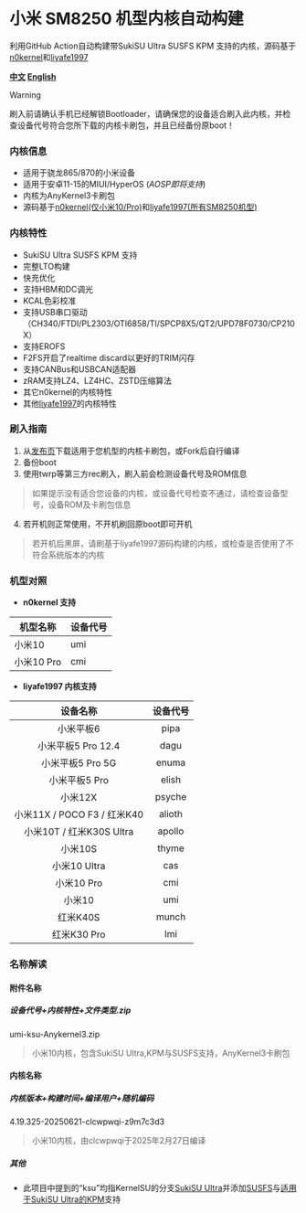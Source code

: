 # 小米 SM8250 机型内核自动构建
利用GitHub Action自动构建带SukiSU Ultra SUSFS KPM 支持的内核，源码基于[n0kernel](https://github.com/jhchong94/kernel_xiaomi_sm8250_n0kernel)和[liyafe1997](https://github.com/liyafe1997/kernel_xiaomi_sm8250_mod)

**[中文](README.md) [English](README_EN.md)**

> [!WARNING]
>刷入前请确认手机已经解锁Bootloader，请确保您的设备适合刷入此内核，并检查设备代号符合您所下载的内核卡刷包，并且已经备份原boot！

### 内核信息
- 适用于骁龙865/870的小米设备
- 适用于安卓11-15的MIUI/HyperOS (*AOSP即将支持*)
- 内核为AnyKernel3卡刷包
- 源码基于[n0kernel(仅小米10/Pro)](https://github.com/jhchong94/kernel_xiaomi_sm8250_n0kernel)和[liyafe1997(所有SM8250机型)](https://github.com/liyafe1997/kernel_xiaomi_sm8250_mod)

### 内核特性
- SukiSU Ultra SUSFS KPM 支持
- 完整LTO构建
- 快充优化
- 支持HBM和DC调光
- KCAL色彩校准
- 支持USB串口驱动（CH340/FTDI/PL2303/OTI6858/TI/SPCP8X5/QT2/UPD78F0730/CP210X）
- 支持EROFS
- F2FS开启了realtime discard以更好的TRIM闪存
- 支持CANBus和USBCAN适配器
- zRAM支持LZ4、LZ4HC、ZSTD压缩算法
- 其它n0kernel的内核特性
- 其他[liyafe1997](https://github.com/liyafe1997/kernel_xiaomi_sm8250_mod)的内核特性

### 刷入指南
1. 从[发布页](https://github.com/clcwpwqi/xiaomi_sm8250_kernel/releases)下载适用于您机型的内核卡刷包，或Fork后自行编译
2. 备份boot
3. 使用twrp等第三方rec刷入，刷入前会检测设备代号及ROM信息
> 如果提示没有适合您设备的内核，或设备代号检查不通过，请检查设备型号，设备ROM及卡刷包信息
4. 若开机则正常使用，不开机刷回原boot即可开机
> 若开机后黑屏，请刷基于liyafe1997源码构建的内核，或检查是否使用了不符合系统版本的内核
### 机型对照

- **n0kernel 支持**

| 机型名称    | 设备代号 |
| ------- | ---- |
| 小米10    | umi  |
| 小米10 Pro | cmi  |

- **liyafe1997 内核支持**

|          设备名称           |  设备代号  |
| :---------------------: | :----: |
|          小米平板6          |  pipa  |
|     小米平板5 Pro 12.4      |  dagu  |
|      小米平板5 Pro 5G       | enuma  |
|        小米平板5 Pro        | elish  |
|          小米12X          | psyche |
| 小米11X / POCO F3 / 红米K40 | alioth |
|  小米10T / 红米K30S Ultra   | apollo |
|          小米10S          | thyme  |
|       小米10 Ultra        |  cas   |
|        小米10 Pro         |  cmi   |
|          小米10           |  umi   |
|         红米K40S          | munch  |
|        红米K30 Pro        |  lmi   |
### 名称解读
#### 附件名称
##### 设备代号+内核特性+文件类型.zip
umi-ksu-Anykernel3.zip
> 小米10内核，包含SukiSU Ultra,KPM与SUSFS支持，AnyKernel3卡刷包
#### 内核名称
##### 内核版本+构建时间+编译用户+随机编码
4.19.325-20250621-clcwpwqi-z9m7c3d3
> 小米10内核，由clcwpwqi于2025年2月27日编译
##### 其他
- 此项目中提到的“ksu”均指KernelSU的分支[SukiSU Ultra](https://github.com/SukiSU-Ultra/SukiSU-Ultra)并添加[SUSFS](https://gitlab.com/simonpunk/susfs4ksu)与[适用于SukiSU Ultra的KPM](https://github.com/SukiSU-Ultra/SukiSU_KernelPatch_patch)支持
